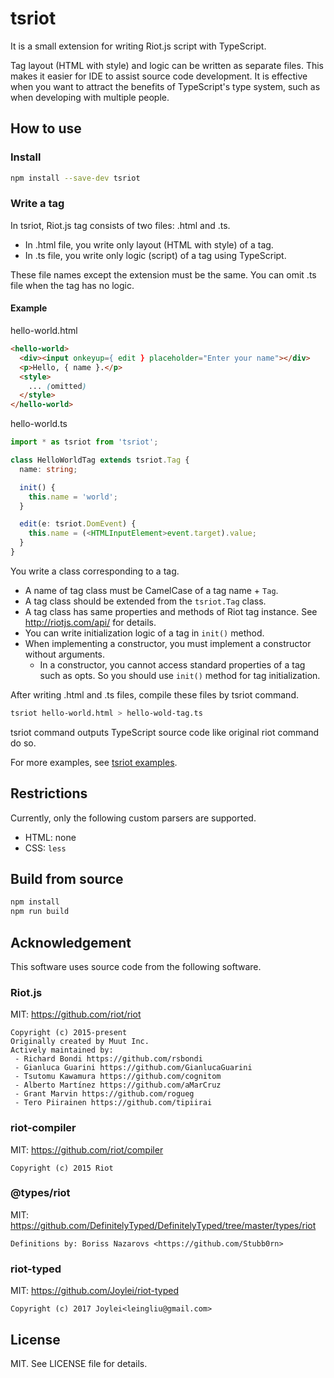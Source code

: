 # tsriot
It is a small extension for writing Riot.js script with TypeScript.

Tag layout (HTML with style) and logic can be written as separate files. This makes it easier for IDE to assist source code development.
It is effective when you want to attract the benefits of TypeScript's type system, such as when developing with multiple people.

## How to use

### Install
```sh
npm install --save-dev tsriot
```

### Write a tag
In tsriot, Riot.js tag consists of two files: .html and .ts.
- In .html file, you write only layout (HTML with style) of a tag.
- In .ts file, you write only logic (script) of a tag using TypeScript.

These file names except the extension must be the same.
You can omit .ts file when the tag has no logic.

#### Example
hello-world.html
```html
<hello-world>
  <div><input onkeyup={ edit } placeholder="Enter your name"></div>
  <p>Hello, { name }.</p>
  <style>
    ... (omitted)
  </style>
</hello-world>
```

hello-world.ts
```typescript
import * as tsriot from 'tsriot';

class HelloWorldTag extends tsriot.Tag {
  name: string;

  init() {
    this.name = 'world';
  }

  edit(e: tsriot.DomEvent) {
    this.name = (<HTMLInputElement>event.target).value;
  }
}
```

You write a class corresponding to a tag.
- A name of tag class must be CamelCase of a tag name + `Tag`.
- A tag class should be extended from the `tsriot.Tag` class.
- A tag class has same properties and methods of Riot tag instance. See http://riotjs.com/api/ for details.
- You can write initialization logic of a tag in `init()` method.
- When implementing a constructor, you must implement a constructor without arguments.
  - In a constructor, you cannot access standard properties of a tag such as opts. So you should use `init()` method for tag initialization.

After writing .html and .ts files, compile these files by tsriot command.
```sh
tsriot hello-world.html > hello-wold-tag.ts
```

tsriot command outputs TypeScript source code like original riot command do so.

For more examples, see [tsriot examples](https://github.com/sahara3/tsriot-examples).

## Restrictions
Currently, only the following custom parsers are supported.
- HTML: none
- CSS: `less`

## Build from source
```sh
npm install
npm run build
```

## Acknowledgement
This software uses source code from the following software.

### Riot.js
MIT: https://github.com/riot/riot
```
Copyright (c) 2015-present
Originally created by Muut Inc.
Actively maintained by:
 - Richard Bondi https://github.com/rsbondi
 - Gianluca Guarini https://github.com/GianlucaGuarini
 - Tsutomu Kawamura https://github.com/cognitom
 - Alberto Martínez https://github.com/aMarCruz
 - Grant Marvin https://github.com/rogueg
 - Tero Piirainen https://github.com/tipiirai
```

### riot-compiler
MIT: https://github.com/riot/compiler
```
Copyright (c) 2015 Riot
```

### @types/riot
MIT: https://github.com/DefinitelyTyped/DefinitelyTyped/tree/master/types/riot
```
Definitions by: Boriss Nazarovs <https://github.com/Stubb0rn>
```

### riot-typed
MIT: https://github.com/Joylei/riot-typed
```
Copyright (c) 2017 Joylei<leingliu@gmail.com>
```

## License
MIT. See LICENSE file for details.
